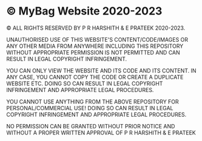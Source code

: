 # © MyBag Website 2020-2023

© ALL RIGHTS RESERVED BY P R HARSHITH & E PRATEEK 2020-2023. 

UNAUTHORISED USE OF THIS WEBSITE'S CONTENT/CODE/IMAGES OR ANY OTHER MEDIA FROM ANYWHERE INCLUDING THIS REPOSITORY WITHOUT APPROPRIATE PERMISSION IS NOT PERMITTED
AND CAN RESULT IN LEGAL COPYRIGHT INFRINGEMENT.

YOU CAN ONLY VIEW THE WEBSITE AND ITS CODE AND ITS CONTENT. IN ANY CASE, YOU CANNOT COPY THE CODE OR CREATE A DUPLICATE WEBSITE ETC.
DOING SO CAN RESULT IN LEGAL COPYRIGHT INFRINGEMENT AND APPROPRIATE LEGAL PROCEDURES.

YOU CANNOT USE ANYTHING FROM THE ABOVE REPOSITORY FOR PERSONAL/COMMERCIAL USE! DOING SO CAN RESULT IN LEGAL COPYRIGHT INFRINGEMENT AND APPROPRIATE LEGAL PROCEDURES.


NO PERMISSION CAN BE GRANTED WITHOUT PRIOR NOTICE AND WITHOUT A PROPER WRITTEN APPROVAL OF P R HARSHITH & E PRATEEK
